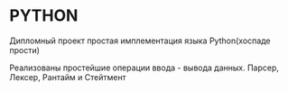 # PYTHON
Дипломный проект простая имплементация языка Python(хоспаде прости)

Реализованы простейшие операции ввода - вывода данных. Парсер, Лексер, Рантайм и Стейтмент
